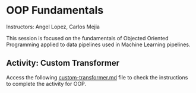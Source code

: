 # OOP Fundamentals
Instructors: Angel Lopez, Carlos Mejia

This session is focused on the fundamentals of Objected Oriented Programming applied to data pipelines used in Machine Learning pipelines.

## Activity: Custom Transformer
Access the following [custom-transformer.md](activity/custom-transformer.md) file to check the instructions to complete the activity for OOP.

